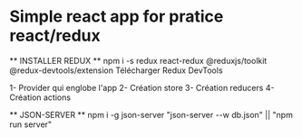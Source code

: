# Simple react app for pratice react/redux

** INSTALLER REDUX **
npm i -s redux react-redux @reduxjs/toolkit @redux-devtools/extension
Télécharger Redux DevTools

1- Provider qui englobe l'app
2- Création store
3- Création reducers
4- Création actions

** JSON-SERVER **
npm i -g json-server
"json-server --w db.json" || "npm run server"

